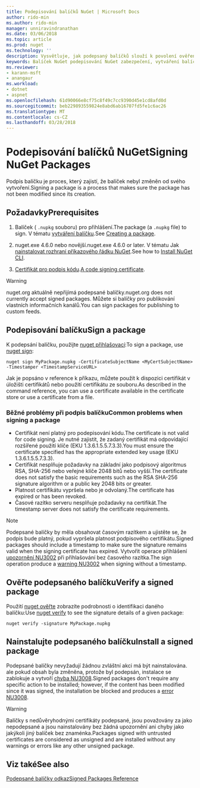 ```yaml
---
title: Podepisování balíčků NuGet | Microsoft Docs
author: rido-min
ms.author: rido-min
manager: unniravindranathan
ms.date: 03/06/2018
ms.topic: article
ms.prod: nuget
ms.technology: ''
description: Vysvětluje, jak podepsaný balíčků slouží k povolení ověření obsahu integrity.
keywords: Balíček NuGet podepisování NuGet zabezpečení, vytváření balíčků podepsané
ms.reviewer:
- karann-msft
- anangaur
ms.workload:
- dotnet
- aspnet
ms.openlocfilehash: 61d90066e8cf75c8f49c7cc9390d45e1cd8afd0d
ms.sourcegitcommit: beb229893559824e8abd6ab16707fd5fe1c6ac26
ms.translationtype: MT
ms.contentlocale: cs-CZ
ms.lasthandoff: 03/28/2018
---
```

# <a name="signing-nuget-packages"></a><span data-ttu-id="04b9c-104">Podepisování balíčků NuGet</span><span class="sxs-lookup"><span data-stu-id="04b9c-104">Signing NuGet Packages</span></span>

<span data-ttu-id="04b9c-105">Podpis balíčku je proces, který zajistí, že balíček nebyl změněn od svého vytvoření.</span><span class="sxs-lookup"><span data-stu-id="04b9c-105">Signing a package is a process that makes sure the package has not been modified since its creation.</span></span>

## <a name="prerequisites"></a><span data-ttu-id="04b9c-106">Požadavky</span><span class="sxs-lookup"><span data-stu-id="04b9c-106">Prerequisites</span></span>

1. <span data-ttu-id="04b9c-107">Balíček ( `.nupkg` souboru) pro přihlášení.</span><span class="sxs-lookup"><span data-stu-id="04b9c-107">The package (a `.nupkg` file) to sign.</span></span> <span data-ttu-id="04b9c-108">V tématu [vytváření balíčku](creating-a-package.md).</span><span class="sxs-lookup"><span data-stu-id="04b9c-108">See [Creating a package](creating-a-package.md).</span></span>

1. <span data-ttu-id="04b9c-109">nuget.exe 4.6.0 nebo novější.</span><span class="sxs-lookup"><span data-stu-id="04b9c-109">nuget.exe 4.6.0 or later.</span></span> <span data-ttu-id="04b9c-110">V tématu Jak [nainstalovat rozhraní příkazového řádku NuGet](../install-nuget-client-tools.md#nugetexe-cli).</span><span class="sxs-lookup"><span data-stu-id="04b9c-110">See how to [Install NuGet CLI](../install-nuget-client-tools.md#nugetexe-cli).</span></span>

1. <span data-ttu-id="04b9c-111">[Certifikát pro podpis kódu](../reference/signed-packages-reference.md#get-a-code-signing-certificate).</span><span class="sxs-lookup"><span data-stu-id="04b9c-111">[A code signing certificate](../reference/signed-packages-reference.md#get-a-code-signing-certificate).</span></span>

> [!Warning]
> <span data-ttu-id="04b9c-112">nuget.org aktuálně nepřijímá podepsané balíčky.</span><span class="sxs-lookup"><span data-stu-id="04b9c-112">nuget.org does not currently accept signed packages.</span></span> <span data-ttu-id="04b9c-113">Můžete si balíčky pro publikování vlastních informačních kanálů.</span><span class="sxs-lookup"><span data-stu-id="04b9c-113">You can sign packages for publishing to custom feeds.</span></span>

## <a name="sign-a-package"></a><span data-ttu-id="04b9c-114">Podepisování balíčku</span><span class="sxs-lookup"><span data-stu-id="04b9c-114">Sign a package</span></span>

<span data-ttu-id="04b9c-115">K podepsání balíčku, použijte [nuget přihlašovací](../tools/cli-ref-sign.md):</span><span class="sxs-lookup"><span data-stu-id="04b9c-115">To sign a package, use [nuget sign](../tools/cli-ref-sign.md):</span></span>

```cli
nuget sign MyPackage.nupkg -CertificateSubjectName <MyCertSubjectName> -Timestamper <TimestampServiceURL>
```

<span data-ttu-id="04b9c-116">Jak je popsáno v reference k příkazu, můžete použít k dispozici certifikát v úložišti certifikátů nebo použití certifikátu ze souboru.</span><span class="sxs-lookup"><span data-stu-id="04b9c-116">As described in the command reference, you can use a certificate available in the certificate store or use a certificate from a file.</span></span>

### <a name="common-problems-when-signing-a-package"></a><span data-ttu-id="04b9c-117">Běžné problémy při podpis balíčku</span><span class="sxs-lookup"><span data-stu-id="04b9c-117">Common problems when signing a package</span></span>

- <span data-ttu-id="04b9c-118">Certifikát není platný pro podepisování kódu.</span><span class="sxs-lookup"><span data-stu-id="04b9c-118">The certificate is not valid for code signing.</span></span> <span data-ttu-id="04b9c-119">Je nutné zajistit, že zadaný certifikát má odpovídající rozšířené použití klíče (EKU 1.3.6.1.5.5.7.3.3).</span><span class="sxs-lookup"><span data-stu-id="04b9c-119">You must ensure the certificate specified has the appropriate extended key usage (EKU 1.3.6.1.5.5.7.3.3).</span></span>
- <span data-ttu-id="04b9c-120">Certifikát nesplňuje požadavky na základní jako podpisový algoritmus RSA, SHA-256 nebo veřejné klíče 2048 bitů nebo vyšší.</span><span class="sxs-lookup"><span data-stu-id="04b9c-120">The certificate does not satisfy the basic requirements such as the RSA SHA-256 signature algorithm or a public key 2048 bits or greater.</span></span>
- <span data-ttu-id="04b9c-121">Platnost certifikátu vypršela nebo je odvolaný.</span><span class="sxs-lookup"><span data-stu-id="04b9c-121">The certificate has expired or has been revoked.</span></span>
- <span data-ttu-id="04b9c-122">Časové razítko serveru nesplňuje požadavky na certifikát.</span><span class="sxs-lookup"><span data-stu-id="04b9c-122">The timestamp server does not satisfy the certificate requirements.</span></span>

> [!Note]
> <span data-ttu-id="04b9c-123">Podepsané balíčky by měla obsahovat časovým razítkem a ujistěte se, že podpis bude platný, pokud vypršela platnost podpisového certifikátu.</span><span class="sxs-lookup"><span data-stu-id="04b9c-123">Signed packages should include a timestamp to make sure the signature remains valid when the signing certificate has expired.</span></span> <span data-ttu-id="04b9c-124">Vytvořit operace přihlášení [upozornění NU3002](../reference/Errors-and-Warnings.md#nu3002) při přihlašování bez časového razítka.</span><span class="sxs-lookup"><span data-stu-id="04b9c-124">The sign operation produce a [warning NU3002](../reference/Errors-and-Warnings.md#nu3002) when signing without a timestamp.</span></span>

## <a name="verify-a-signed-package"></a><span data-ttu-id="04b9c-125">Ověřte podepsaného balíčku</span><span class="sxs-lookup"><span data-stu-id="04b9c-125">Verify a signed package</span></span>

<span data-ttu-id="04b9c-126">Použití [nuget ověřte](../tools/cli-ref-verify.md) zobrazíte podrobnosti o identifikaci daného balíčku:</span><span class="sxs-lookup"><span data-stu-id="04b9c-126">Use [nuget verify](../tools/cli-ref-verify.md) to see the signature details of a given package:</span></span>

```cli
nuget verify -signature MyPackage.nupkg
```

## <a name="install-a-signed-package"></a><span data-ttu-id="04b9c-127">Nainstalujte podepsaného balíčku</span><span class="sxs-lookup"><span data-stu-id="04b9c-127">Install a signed package</span></span>

<span data-ttu-id="04b9c-128">Podepsané balíčky nevyžadují žádnou zvláštní akci má být nainstalována. ale pokud obsah byla změněna, protože byl podepsán, instalace se zablokuje a vytvoří [chyba NU3008](../reference/Errors-and-Warnings.md#nu3008).</span><span class="sxs-lookup"><span data-stu-id="04b9c-128">Signed packages don't require any specific action to be installed; however, if the content has been modified since it was signed, the installation be blocked and produces a [error NU3008](../reference/Errors-and-Warnings.md#nu3008).</span></span>

> [!Warning]
> <span data-ttu-id="04b9c-129">Balíčky s nedůvěryhodnými certifikáty podepsané, jsou považovány za jako nepodepsané a jsou nainstalovány bez žádná upozornění ani chyby jako jakýkoli jiný balíček bez znaménka.</span><span class="sxs-lookup"><span data-stu-id="04b9c-129">Packages signed with untrusted certificates are considered as unsigned and are installed without any warnings or errors like any other unsigned package.</span></span>

## <a name="see-also"></a><span data-ttu-id="04b9c-130">Viz také</span><span class="sxs-lookup"><span data-stu-id="04b9c-130">See also</span></span>

[<span data-ttu-id="04b9c-131">Podepsané balíčky odkaz</span><span class="sxs-lookup"><span data-stu-id="04b9c-131">Signed Packages Reference</span></span>](../reference/Signed-Packages-Reference.md)
